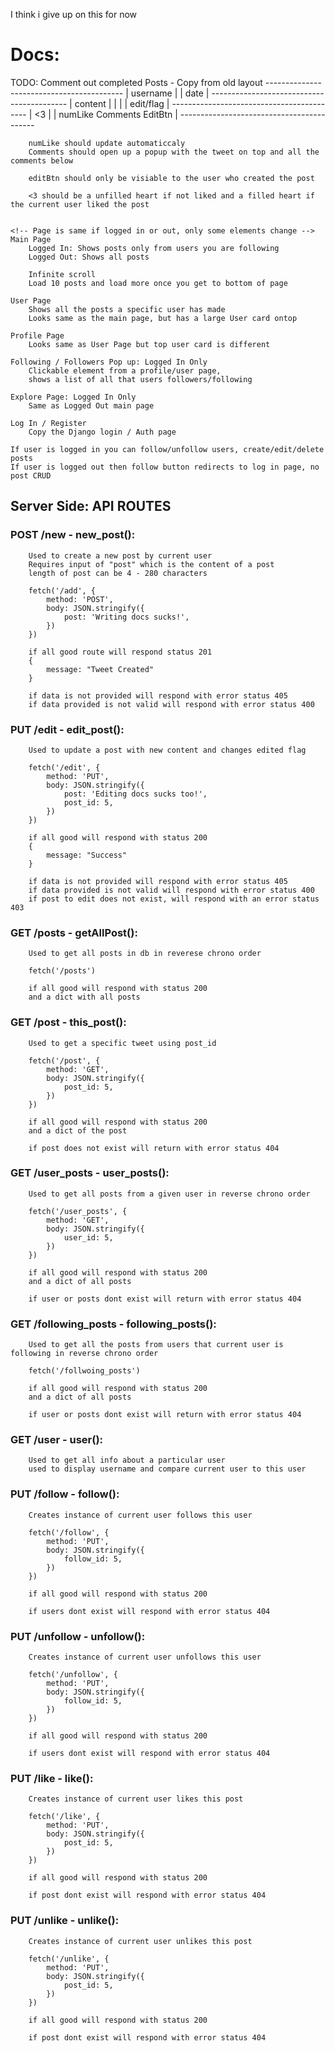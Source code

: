 I think i give up on this for now

# Docs:

TODO: Comment out completed
    Posts - <Card/>
        Copy from old layout
        ------------------------------------------
        |               username                 |
        |                 date                   |
        ------------------------------------------
        |                content                 |
        |                                        |
        |               edit/flag                |
        ------------------------------------------
        |   <3                                   |
        | numLike        Comments        EditBtn |
        ------------------------------------------

        numLike should update automaticcaly
        Comments should open up a popup with the tweet on top and all the comments below

        editBtn should only be visiable to the user who created the post

        <3 should be a unfilled heart if not liked and a filled heart if the current user liked the post


    <!-- Page is same if logged in or out, only some elements change -->
    Main Page
        Logged In: Shows posts only from users you are following
        Logged Out: Shows all posts

        Infinite scroll
        Load 10 posts and load more once you get to bottom of page

    User Page
        Shows all the posts a specific user has made
        Looks same as the main page, but has a large User card ontop

    Profile Page
        Looks same as User Page but top user card is different

    Following / Followers Pop up: Logged In Only
        Clickable element from a profile/user page,
        shows a list of all that users followers/following

    Explore Page: Logged In Only
        Same as Logged Out main page

    Log In / Register 
        Copy the Django login / Auth page

    If user is logged in you can follow/unfollow users, create/edit/delete posts
    If user is logged out then follow button redirects to log in page, no post CRUD




## Server Side: API ROUTES
### POST /new - new_post():
        Used to create a new post by current user
        Requires input of "post" which is the content of a post
        length of post can be 4 - 280 characters
        
        fetch('/add', {
            method: 'POST',
            body: JSON.stringify({
                post: 'Writing docs sucks!',
            })
        })

        if all good route will respond status 201
        {
            message: "Tweet Created"
        }

        if data is not provided will respond with error status 405
        if data provided is not valid will respond with error status 400
    
### PUT /edit - edit_post():
        Used to update a post with new content and changes edited flag

        fetch('/edit', {
            method: 'PUT',
            body: JSON.stringify({
                post: 'Editing docs sucks too!',
                post_id: 5,
            })
        })

        if all good will respond with status 200
        {
            message: "Success"
        }

        if data is not provided will respond with error status 405
        if data provided is not valid will respond with error status 400
        if post to edit does not exist, will respond with an error status 403

### GET /posts - getAllPost():
        Used to get all posts in db in reverese chrono order

        fetch('/posts')

        if all good will respond with status 200
        and a dict with all posts

### GET /post - this_post(): 
        Used to get a specific tweet using post_id

        fetch('/post', {
            method: 'GET',
            body: JSON.stringify({
                post_id: 5,
            })
        })

        if all good will respond with status 200
        and a dict of the post

        if post does not exist will return with error status 404

### GET /user_posts - user_posts():
        Used to get all posts from a given user in reverse chrono order

        fetch('/user_posts', {
            method: 'GET',
            body: JSON.stringify({
                user_id: 5,
            })
        })

        if all good will respond with status 200
        and a dict of all posts

        if user or posts dont exist will return with error status 404

### GET /following_posts - following_posts():
        Used to get all the posts from users that current user is following in reverse chrono order

        fetch('/follwoing_posts')

        if all good will respond with status 200
        and a dict of all posts

        if user or posts dont exist will return with error status 404

### GET /user - user():
        Used to get all info about a particular user
        used to display username and compare current user to this user

### PUT /follow - follow():
        Creates instance of current user follows this user

        fetch('/follow', {
            method: 'PUT',
            body: JSON.stringify({
                follow_id: 5,
            })
        })

        if all good will respond with status 200

        if users dont exist will respond with error status 404

### PUT /unfollow - unfollow():
        Creates instance of current user unfollows this user

        fetch('/unfollow', {
            method: 'PUT',
            body: JSON.stringify({
                follow_id: 5,
            })
        })

        if all good will respond with status 200

        if users dont exist will respond with error status 404

### PUT /like - like():
        Creates instance of current user likes this post

        fetch('/like', {
            method: 'PUT',
            body: JSON.stringify({
                post_id: 5,
            })
        })

        if all good will respond with status 200

        if post dont exist will respond with error status 404

### PUT /unlike - unlike():
        Creates instance of current user unlikes this post

        fetch('/unlike', {
            method: 'PUT',
            body: JSON.stringify({
                post_id: 5,
            })
        })

        if all good will respond with status 200

        if post dont exist will respond with error status 404
